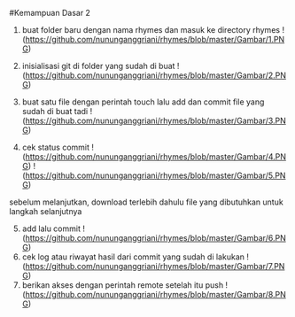 #Kemampuan Dasar 2

1. buat folder baru dengan nama rhymes dan masuk ke directory rhymes !(https://github.com/nununganggriani/rhymes/blob/master/Gambar/1.PNG)

2. inisialisasi git di folder yang sudah di buat !(https://github.com/nununganggriani/rhymes/blob/master/Gambar/2.PNG)
3. buat satu file dengan perintah touch lalu add dan commit file yang sudah di buat tadi !(https://github.com/nununganggriani/rhymes/blob/master/Gambar/3.PNG)
4. cek status commit !(https://github.com/nununganggriani/rhymes/blob/master/Gambar/4.PNG) !(https://github.com/nununganggriani/rhymes/blob/master/Gambar/5.PNG)

sebelum melanjutkan, download terlebih dahulu file yang dibutuhkan untuk langkah selanjutnya

5. add lalu commit !(https://github.com/nununganggriani/rhymes/blob/master/Gambar/6.PNG)
6. cek log atau riwayat hasil dari commit yang sudah di lakukan !(https://github.com/nununganggriani/rhymes/blob/master/Gambar/7.PNG)
7. berikan akses dengan perintah remote setelah itu push !(https://github.com/nununganggriani/rhymes/blob/master/Gambar/8.PNG)
